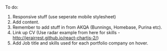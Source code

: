 To do:

1. Responsive stuff (use seperate mobile stylesheet)
2. Add content.
3. Remember to add stuff in from AKQA (Bunnings, Homebase, Purina etc).
4. Link up CV (Use radar example from here for skills - http://jerairrest.github.io/react-chartjs-2/)
5. Add Job title and skills used for each portfolio company on hover.

